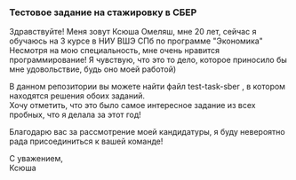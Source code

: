 ### Тестовое задание на стажировку в СБЕР
Здравствуйте!
Меня зовут Ксюша Омеляш, мне 20 лет, сейчас я обучаюсь на 3 курсе в НИУ ВШЭ СПб по программе "Экономика"
Несмотря на мою специальность, мне очень нравится программирование! Я чувствую, что это то дело, которое приносило бы мне удовольствие, будь оно моей работой)   

В данном репозитории вы можете найти файл test-task-sber , в котором находятся решения обоих заданий.  
Хочу отметить, что это было самое интересное задание из всех пробных, что я делала за этот год!  

Благодарю вас за рассмотрение моей кандидатуры, я буду невероятно рада присоединиться к вашей команде!  

С уважением,  
Ксюша
